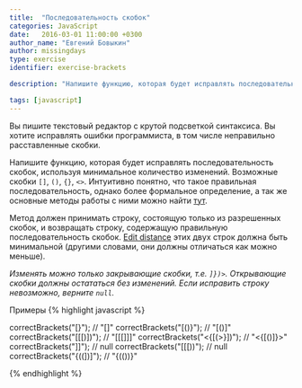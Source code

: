 ```yaml
---
title:  "Последовательность скобок"
categories: JavaScript
date:   2016-03-01 11:00:00 +0300
author_name: "Евгений Бовыкин"
author: missingdays
type: exercise
identifier: exercise-brackets

description: "Напишите функцию, которая будет исправлять последовательность скобок, используя минимальное количество изменений."

tags: [javascript]
---
```


Вы пишите текстовый редактор с крутой подсветкой синтаксиса. Вы хотите исправлять ошибки программиста, в том числе неправильно расставленные скобки.

Напишите функцию, которая будет исправлять последовательность скобок, используя минимальное количество изменений. Возможные скобки `[]`, `()`, `{}`, `<>`. Интуитивно понятно, что такое правильная последовательность, однако более формальное определение, а так же основные методы работы с ними можно найти [тут](http://neerc.ifmo.ru/wiki/index.php?title=%D0%9F%D1%80%D0%B0%D0%B2%D0%B8%D0%BB%D1%8C%D0%BD%D1%8B%D0%B5_%D1%81%D0%BA%D0%BE%D0%B1%D0%BE%D1%87%D0%BD%D1%8B%D0%B5_%D0%BF%D0%BE%D1%81%D0%BB%D0%B5%D0%B4%D0%BE%D0%B2%D0%B0%D1%82%D0%B5%D0%BB%D1%8C%D0%BD%D0%BE%D1%81%D1%82%D0%B8). 

Метод должен принимать строку, состоящую только из разрешенных скобок, и возвращать строку, содержащую правильную последовательность скобок. [Edit distance](https://en.wikipedia.org/wiki/Edit_distance) этих двух строк должна быть минимальной (другими словами, они должны отличаться как можно меньше).

*Изменять можно только закрывающие скобки, т.е. `]})>`. Открывающие скобки должны остататься без изменений. Если исправить строку невозможно, верните `null`.*

Примеры
{% highlight javascript %}

correctBrackets("[}"); // "[]"
correctBrackets("[()}"); // "[()]"
correctBrackets("[[[)])"); // "[[[]]]"
correctBrackets("<{[(>}])"); // "<{[()]}>"
correctBrackets("]]"); // null
correctBrackets("[[[))"); // null
correctBrackets("{((])]"); // "{(())}"

{% endhighlight %}

